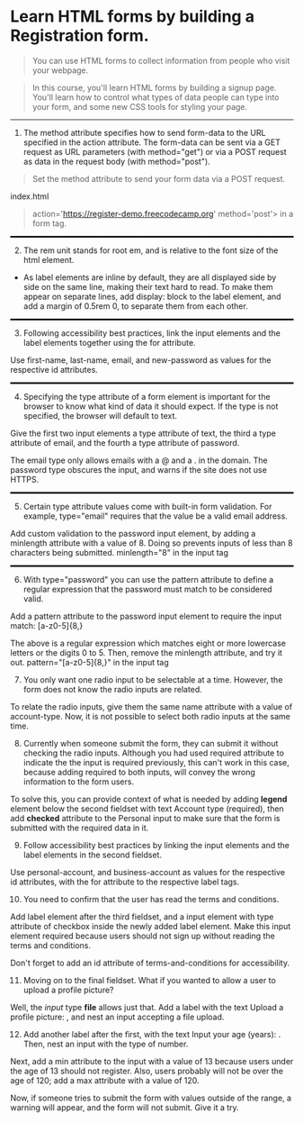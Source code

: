 # Learn HTML forms by building a Registration form.
> You can use HTML forms to collect information from people who visit your webpage.

> In this course, you'll learn HTML forms by building a signup page. You'll learn how to control what types of data people can type into your form, and some new CSS tools for styling your page.

<hr>

1) The method attribute specifies how to send form-data to the URL specified in the action attribute. The form-data can be sent via a GET request as URL parameters (with method="get") or via a POST request as data in the request body (with method="post").
> Set the method attribute to send your form data via a POST request.

index.html

>
> action='https://register-demo.freecodecamp.org' method='post'> in a form tag.

<hr style="border: 1px dashed black">

2) The rem unit stands for root em, and is relative to the font size of the html element.

- As label elements are inline by default, they are all displayed side by side on the same line, making their text hard to read. To make them appear on separate lines, add display: block to the label element, and add a margin of 0.5rem 0, to separate them from each other.

<hr style="border: 1px dotted black">


3) Following accessibility best practices, link the input elements and the label elements together using the for attribute.

Use first-name, last-name, email, and new-password as values for the respective id attributes.

<hr style="border: 1px groove black">


4) Specifying the type attribute of a form element is important for the browser to know what kind of data it should expect. If the type is not specified, the browser will default to text.

Give the first two input elements a type attribute of text, the third a type attribute of email, and the fourth a type attribute of password.

The email type only allows emails with a @ and a . in the domain. The password type obscures the input, and warns if the site does not use HTTPS.

<hr style="border: 1px double  black">


5) Certain type attribute values come with built-in form validation. For example, type="email" requires that the value be a valid email address.

Add custom validation to the password input element, by adding a minlength attribute with a value of 8. Doing so prevents inputs of less than 8 characters being submitted.
 minlength="8" in the input tag

<hr style="border: 1px ridge  black">


6) With type="password" you can use the pattern attribute to define a regular expression that the password must match to be considered valid.

Add a pattern attribute to the password input element to require the input match: [a-z0-5]{8,}

The above is a regular expression which matches eight or more lowercase letters or the digits 0 to 5. Then, remove the minlength attribute, and try it out. 
 pattern="[a-z0-5]{8,}" in the input tag


7) You only want one radio input to be selectable at a time. However, the form does not know the radio inputs are related.

To relate the radio inputs, give them the same name attribute with a value of account-type. Now, it is not possible to select both radio inputs at the same time.


8) Currently when someone submit the form, they can submit it without checking the radio inputs. Although you had used required attribute to indicate the the input is required previously, this can't work in this case, because adding required to both inputs, will convey the wrong information to the form users.

To solve this, you can provide context of what is needed by adding **legend** element below the second fieldset with text Account type (required), then add **checked** attribute to the Personal input to make sure that the form is submitted with the required data in it.


9) Follow accessibility best practices by linking the input elements and the label elements in the second fieldset.

Use personal-account, and business-account as values for the respective id attributes, with the for attribute to the respective label tags.


10) You need to confirm that the user has read the terms and conditions.

Add label element after the third fieldset, and a input element with type attribute of checkbox inside the newly added label element. Make this input element required because users should not sign up without reading the terms and conditions.

Don't forget to add an id attribute of terms-and-conditions for accessibility.

11) Moving on to the final fieldset. What if you wanted to allow a user to upload a profile picture?

Well, the *input* type **file** allows just that. Add a label with the text Upload a profile picture: , and nest an input accepting a file upload.


12) Add another label after the first, with the text Input your age (years): . Then, nest an input with the type of number.

Next, add a min attribute to the input with a value of 13 because users under the age of 13 should not register. Also, users probably will not be over the age of 120; add a max attribute with a value of 120.

Now, if someone tries to submit the form with values outside of the range, a warning will appear, and the form will not submit. Give it a try.